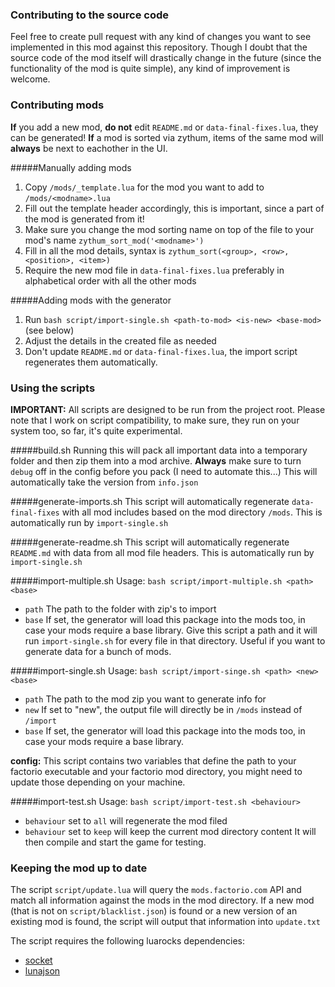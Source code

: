 ### Contributing to the source code
Feel free to create pull request with any kind of changes you want to see implemented in this mod against this repository. Though I doubt that the source code of the mod itself will drastically change in the future (since the functionality of the mod is quite simple), any kind of improvement is welcome.

### Contributing mods 
**If** you add a new mod, **do not** edit `README.md` or `data-final-fixes.lua`, they can be generated!
**If** a mod is sorted via zythum, items of the same mod will **always** be next to eachother in the UI.

#####Manually adding mods
1. Copy `/mods/_template.lua` for the mod you want to add to `/mods/<modname>.lua`
2. Fill out the template header accordingly, this is important, since a part of the mod is generated from it!
2. Make sure you change the mod sorting name on top of the file to your mod's name `zythum_sort_mod('<modname>')`
3. Fill in all the mod details, syntax is `zythum_sort(<group>, <row>, <position>, <item>)`
3. Require the new mod file in `data-final-fixes.lua` preferably in alphabetical order with all the other mods

#####Adding mods with the generator
1. Run `bash script/import-single.sh <path-to-mod> <is-new> <base-mod>` (see below)
2. Adjust the details in the created file as needed
3. Don't update `README.md` or `data-final-fixes.lua`, the import script regenerates them automatically.

### Using the scripts
**IMPORTANT:** All scripts are designed to be run from the project root. Please note that I work on script compatibility, to make sure, they run on your system too, so far, it's quite experimental.

#####build.sh
Running this will pack all important data into a temporary folder and then zip them into a mod archive. **Always** make sure to turn `debug` off in the config before you pack (I need to automate this...)
This will automatically take the version from `info.json`

#####generate-imports.sh
This script will automatically regenerate `data-final-fixes` with all mod includes based on the mod directory `/mods`. This is automatically run by `import-single.sh`

#####generate-readme.sh
This script will automatically regenerate `README.md` with data from all mod file headers. This is automatically run by `import-single.sh`

#####import-multiple.sh
Usage: `bash script/import-multiple.sh <path> <base>`    
- `path` The path to the folder with zip's to import
- `base` If set, the generator will load this package into the mods too, in case your mods require a base library.
Give this script a path and it will run `import-single.sh` for every file in that directory. Useful if you want to generate data for a bunch of mods.

#####import-single.sh
Usage: `bash script/import-singe.sh <path> <new> <base>`
- `path` The path to the mod zip you want to generate info for
- `new` If set to "new", the output file will directly be in `/mods` instead of `/import`
- `base` If set, the generator will load this package into the mods too, in case your mods require a base library.

**config:** This script contains two variables that define the path to your factorio executable and your factorio mod directory, you might need to update those depending on your machine.

#####import-test.sh
Usage: `bash script/import-test.sh <behaviour>`
- `behaviour` set to `all` will regenerate the mod filed
- `behaviour` set to `keep` will keep the current mod directory content
It will then compile and start the game for testing.

### Keeping the mod up to date
The script `script/update.lua` will query the `mods.factorio.com` API and match all information against the mods in the mod directory. If a new mod (that is not on `script/blacklist.json`) is found or a new version of an existing mod is found, the script will output that information into `update.txt`

The script requires the following luarocks dependencies:
- [socket](https://luarocks.org/modules/luarocks/luasocket)
- [lunajson](https://luarocks.org/modules/grafi/lunajson)